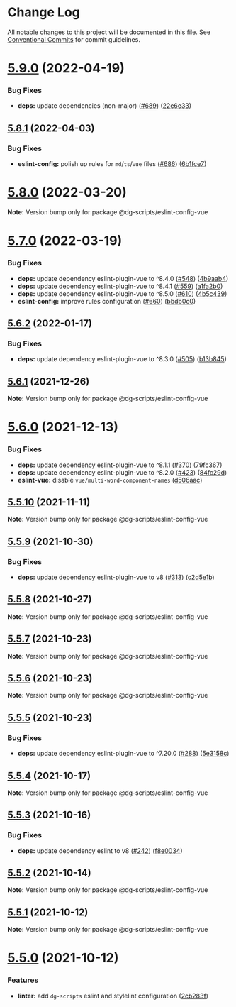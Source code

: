 # Change Log

All notable changes to this project will be documented in this file.
See [Conventional Commits](https://conventionalcommits.org) for commit guidelines.

# [5.9.0](https://github.com/sabertazimi/bod/compare/v5.8.1...v5.9.0) (2022-04-19)


### Bug Fixes

* **deps:** update dependencies (non-major) ([#689](https://github.com/sabertazimi/bod/issues/689)) ([22e6e33](https://github.com/sabertazimi/bod/commit/22e6e33834f3919a615b4ba4f480d761aad8faa7))





## [5.8.1](https://github.com/sabertazimi/bod/compare/v5.8.0...v5.8.1) (2022-04-03)


### Bug Fixes

* **eslint-config:** polish up rules for `md`/`ts`/`vue` files ([#686](https://github.com/sabertazimi/bod/issues/686)) ([6b1fce7](https://github.com/sabertazimi/bod/commit/6b1fce7091807a272e868a85453010972d807217))





# [5.8.0](https://github.com/sabertazimi/bod/compare/v5.7.0...v5.8.0) (2022-03-20)

**Note:** Version bump only for package @dg-scripts/eslint-config-vue





# [5.7.0](https://github.com/sabertazimi/bod/compare/v5.6.2...v5.7.0) (2022-03-19)


### Bug Fixes

* **deps:** update dependency eslint-plugin-vue to ^8.4.0 ([#548](https://github.com/sabertazimi/bod/issues/548)) ([4b9aab4](https://github.com/sabertazimi/bod/commit/4b9aab43aaeb8b11a92f0d6e89b0760a248df647))
* **deps:** update dependency eslint-plugin-vue to ^8.4.1 ([#559](https://github.com/sabertazimi/bod/issues/559)) ([a1fa2b0](https://github.com/sabertazimi/bod/commit/a1fa2b08190c9c0c68e29d9671a8bb3faf53856b))
* **deps:** update dependency eslint-plugin-vue to ^8.5.0 ([#610](https://github.com/sabertazimi/bod/issues/610)) ([4b5c439](https://github.com/sabertazimi/bod/commit/4b5c4396fb858b5e576b5ebb9fb7ae25db9ca7bf))
* **eslint-config:** improve rules configuration ([#660](https://github.com/sabertazimi/bod/issues/660)) ([bbdb0c0](https://github.com/sabertazimi/bod/commit/bbdb0c02e4aab8c6ef3206f18d96e29503b28032))





## [5.6.2](https://github.com/sabertazimi/bod/compare/v5.6.1...v5.6.2) (2022-01-17)


### Bug Fixes

* **deps:** update dependency eslint-plugin-vue to ^8.3.0 ([#505](https://github.com/sabertazimi/bod/issues/505)) ([b13b845](https://github.com/sabertazimi/bod/commit/b13b84522663671e0c944f4e90b5a10cff7df000))





## [5.6.1](https://github.com/sabertazimi/bod/compare/v5.6.0...v5.6.1) (2021-12-26)

**Note:** Version bump only for package @dg-scripts/eslint-config-vue





# [5.6.0](https://github.com/sabertazimi/bod/compare/v5.5.10...v5.6.0) (2021-12-13)


### Bug Fixes

* **deps:** update dependency eslint-plugin-vue to ^8.1.1 ([#370](https://github.com/sabertazimi/bod/issues/370)) ([79fc367](https://github.com/sabertazimi/bod/commit/79fc367eea51ebb24e69bacad2d017bd5b7372fd))
* **deps:** update dependency eslint-plugin-vue to ^8.2.0 ([#423](https://github.com/sabertazimi/bod/issues/423)) ([84fc29d](https://github.com/sabertazimi/bod/commit/84fc29db11d96d4b3e8e2c026b7c4a7c8c7b8972))
* **eslint-vue:** disable `vue/multi-word-component-names` ([d506aac](https://github.com/sabertazimi/bod/commit/d506aac0a8849af85a37896461c3501929840ee5))





## [5.5.10](https://github.com/sabertazimi/bod/compare/v5.5.9...v5.5.10) (2021-11-11)

**Note:** Version bump only for package @dg-scripts/eslint-config-vue





## [5.5.9](https://github.com/sabertazimi/bod/compare/v5.5.8...v5.5.9) (2021-10-30)


### Bug Fixes

* **deps:** update dependency eslint-plugin-vue to v8 ([#313](https://github.com/sabertazimi/bod/issues/313)) ([c2d5e1b](https://github.com/sabertazimi/bod/commit/c2d5e1b9dcb211ef674867c17bb755abc564affd))





## [5.5.8](https://github.com/sabertazimi/bod/compare/v5.5.7...v5.5.8) (2021-10-27)

**Note:** Version bump only for package @dg-scripts/eslint-config-vue





## [5.5.7](https://github.com/sabertazimi/bod/compare/v5.5.6...v5.5.7) (2021-10-23)

**Note:** Version bump only for package @dg-scripts/eslint-config-vue





## [5.5.6](https://github.com/sabertazimi/bod/compare/v5.5.5...v5.5.6) (2021-10-23)

**Note:** Version bump only for package @dg-scripts/eslint-config-vue





## [5.5.5](https://github.com/sabertazimi/bod/compare/v5.5.4...v5.5.5) (2021-10-23)


### Bug Fixes

* **deps:** update dependency eslint-plugin-vue to ^7.20.0 ([#288](https://github.com/sabertazimi/bod/issues/288)) ([5e3158c](https://github.com/sabertazimi/bod/commit/5e3158c98dc0a7f4eca09d5f7b2e5b4f2b32407f))





## [5.5.4](https://github.com/sabertazimi/bod/compare/v5.5.3...v5.5.4) (2021-10-17)

**Note:** Version bump only for package @dg-scripts/eslint-config-vue





## [5.5.3](https://github.com/sabertazimi/bod/compare/v5.5.2...v5.5.3) (2021-10-16)


### Bug Fixes

* **deps:** update dependency eslint to v8 ([#242](https://github.com/sabertazimi/bod/issues/242)) ([f8e0034](https://github.com/sabertazimi/bod/commit/f8e0034b58221a7afa385c11214814882769e513))





## [5.5.2](https://github.com/sabertazimi/bod/compare/v5.5.1...v5.5.2) (2021-10-14)

**Note:** Version bump only for package @dg-scripts/eslint-config-vue





## [5.5.1](https://github.com/sabertazimi/bod/compare/v5.5.0...v5.5.1) (2021-10-12)

**Note:** Version bump only for package @dg-scripts/eslint-config-vue





# [5.5.0](https://github.com/sabertazimi/bod/compare/v5.4.1...v5.5.0) (2021-10-12)


### Features

* **linter:** add `dg-scripts` eslint and stylelint configuration ([2cb283f](https://github.com/sabertazimi/bod/commit/2cb283f8f96fd2381459b284c8d9afccd4b8fd66))
